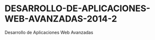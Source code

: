 DESARROLLO-DE-APLICACIONES-WEB-AVANZADAS-2014-2
===============================================

Desarrollo de Aplicaciones Web Avanzadas

